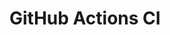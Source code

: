 # GitHub Actions CI















































































































































































































































































































































































































































































































































































































































































































































































































































































































































































































































































































































































































































































































































































































































































































































































































































































































































































































































































































































































































































































































































































































































































































































